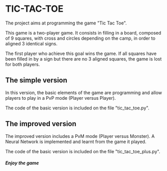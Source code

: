 # TIC-TAC-TOE


The project aims at programming the game "Tic Tac Toe".

This game is a two-player game. It consists in filling in a board, composed of 9 squares, with cross and circles depending on the camp, in order to aligned 3 identical signs.

The first player who achieve this goal wins the game. If all squares have been filled in by a sign but there are no 3 aligned squares, the game is lost for both players.
 
 
 
## The simple version


In this version, the basic elements of the game are programming and allow players to play in a PvP mode (Player versus Player).

The code of the basic version is included on the file "tic_tac_toe.py".

## The improved version

The improved version includes a PvM mode (Player versus Monster). A Neural Network is implemented and learnt from the game it played.

The code of the basic version is included on the file "tic_tac_toe_plus.py".



##### Enjoy the game